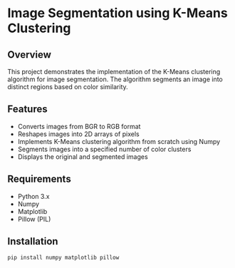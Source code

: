 # Image Segmentation using K-Means Clustering

## Overview
This project demonstrates the implementation of the K-Means clustering algorithm for image segmentation. The algorithm segments an image into distinct regions based on color similarity.

## Features
- Converts images from BGR to RGB format
- Reshapes images into 2D arrays of pixels
- Implements K-Means clustering algorithm from scratch using Numpy
- Segments images into a specified number of color clusters
- Displays the original and segmented images

## Requirements
- Python 3.x
- Numpy
- Matplotlib
- Pillow (PIL)

## Installation
```bash
pip install numpy matplotlib pillow
